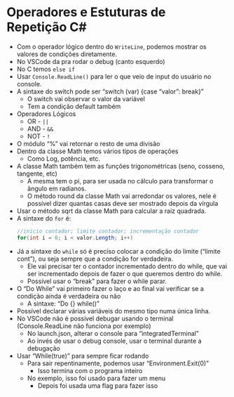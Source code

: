 # Operadores e Estuturas de Repetição C#

* Com o operador lógico dentro do `WriteLine`, podemos mostrar os valores de condições diretamente.
* No VSCode da pra rodar o debug (canto esquerdo)
* No C temos `else if`
* Usar `Console.ReadLine()` para ler o que veio de input do usuário no console.
* A sintaxe do switch pode ser “switch (var) {case “valor”: break}”
    * O switch vai observar o valor da variável
    * Tem a condição default também
* Operadores Lógicos
    * OR - `||`
    * AND - `&&`
    * NOT - `!`
* O módulo “%” vai retornar o resto de uma divisão
* Dentro da classe Math temos vários tipos de operações
    * Como Log, potência, etc.
* A classe Math também tem as funções trigonométricas (seno, cosseno, tangente, etc)
    * A mesma tem o pi, para ser usada no cálculo para transformar o ângulo em radianos.
    * O método round da classe Math vai arredondar os valores, nele é possível dizer quantas casas deve ser mostrado depois da vírgula
* Usar o método sqrt da classe Math para calcular a raiz quadrada.
* A sintaxe do `for` é:
    ```C#
    //inicio contador; limite contador; incrementação contador
    for(int i = 0; i < valor.Length; i++)
    ```
* Já a sintaxe do `while` só é preciso colocar a condição do limite (“limite cont”), ou seja sempre que a condição for verdadeira.
    * Ele vai precisar ter o contador incrementado dentro do while, que vai ser incrementado depois de fazer o que queremos dentro do while.
    * Possível usar o “break” para fazer o while parar.
* O “Do While” vai primeiro fazer o laço e ao final vai verificar se a condição ainda é verdadeira ou não
    * A sintaxe: “Do {} while()”
* Possível declarar várias variáveis do mesmo tipo numa única linha.
* No VSCode não é possível debugar usando o terminal (Console.ReadLine não funciona por exemplo)
    * No launch.json, alterar o console para “integratedTerminal”
    * Ao invés de usar o debug console, usar o terminal durante a debugação
* Usar “While(true)” para sempre ficar rodando
    * Para sair repentinamente, podemos usar “Environment.Exit(0)”
        * Isso termina com o programa inteiro
    * No exemplo, isso foi usado para fazer um menu
        * Depois foi usada uma flag para fazer isso

